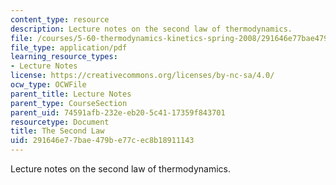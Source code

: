 ```yaml
---
content_type: resource
description: Lecture notes on the second law of thermodynamics.
file: /courses/5-60-thermodynamics-kinetics-spring-2008/291646e77bae479be77cec8b18911143_lec_8.pdf
file_type: application/pdf
learning_resource_types:
- Lecture Notes
license: https://creativecommons.org/licenses/by-nc-sa/4.0/
ocw_type: OCWFile
parent_title: Lecture Notes
parent_type: CourseSection
parent_uid: 74591afb-232e-eb20-5c41-17359f843701
resourcetype: Document
title: The Second Law
uid: 291646e7-7bae-479b-e77c-ec8b18911143
---
```

Lecture notes on the second law of thermodynamics.